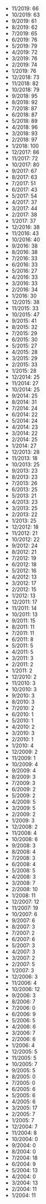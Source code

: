 *  11/2019: 66
*  10/2019: 63
*  9/2019: 61
*  8/2019: 62
*  7/2019: 65
*  6/2019: 76
*  5/2019: 79
*  4/2019: 72
*  3/2019: 76
*  2/2019: 74
*  1/2019: 76
*  12/2018: 73
*  11/2018: 82
*  10/2018: 79
*  9/2018: 95
*  8/2018: 92
*  7/2018: 87
*  6/2018: 87
*  5/2018: 89
*  4/2018: 96
*  3/2018: 93
*  2/2018: 97
*  1/2018: 100
*  12/2017: 86
*  11/2017: 72
*  10/2017: 80
*  9/2017: 67
*  8/2017: 63
*  7/2017: 51
*  6/2017: 43
*  5/2017: 54
*  4/2017: 37
*  3/2017: 44
*  2/2017: 38
*  1/2017: 37
*  12/2016: 38
*  11/2016: 43
*  10/2016: 40
*  9/2016: 38
*  8/2016: 38
*  7/2016: 33
*  6/2016: 33
*  5/2016: 27
*  4/2016: 33
*  3/2016: 33
*  2/2016: 34
*  1/2016: 30
*  12/2015: 38
*  11/2015: 33
*  10/2015: 47
*  9/2015: 41
*  8/2015: 32
*  7/2015: 29
*  6/2015: 30
*  5/2015: 27
*  4/2015: 28
*  3/2015: 29
*  2/2015: 33
*  1/2015: 28
*  12/2014: 25
*  11/2014: 27
*  10/2014: 25
*  9/2014: 25
*  8/2014: 31
*  7/2014: 24
*  6/2014: 22
*  5/2014: 24
*  4/2014: 23
*  3/2014: 22
*  2/2014: 25
*  1/2014: 27
*  12/2013: 28
*  11/2013: 18
*  10/2013: 25
*  9/2013: 23
*  8/2013: 23
*  7/2013: 26
*  6/2013: 25
*  5/2013: 21
*  4/2013: 23
*  3/2013: 25
*  2/2013: 22
*  1/2013: 25
*  12/2012: 18
*  11/2012: 21
*  10/2012: 22
*  9/2012: 24
*  8/2012: 21
*  7/2012: 19
*  6/2012: 18
*  5/2012: 16
*  4/2012: 13
*  3/2012: 17
*  2/2012: 15
*  1/2012: 13
*  12/2011: 17
*  11/2011: 14
*  10/2011: 13
*  9/2011: 15
*  8/2011: 11
*  7/2011: 11
*  6/2011: 8
*  5/2011: 5
*  4/2011: 5
*  3/2011: 3
*  2/2011: 2
*  1/2011: 2
*  12/2010: 2
*  11/2010: 3
*  10/2010: 3
*  9/2010: 3
*  8/2010: 3
*  7/2010: 2
*  6/2010: 1
*  5/2010: 1
*  4/2010: 2
*  3/2010: 3
*  2/2010: 1
*  1/2010: 4
*  12/2009: 2
*  11/2009: 1
*  10/2009: 4
*  9/2009: 4
*  8/2009: 3
*  7/2009: 3
*  6/2009: 2
*  5/2009: 2
*  4/2009: 5
*  3/2009: 5
*  2/2009: 2
*  1/2009: 3
*  12/2008: 2
*  11/2008: 4
*  10/2008: 6
*  9/2008: 3
*  8/2008: 4
*  7/2008: 3
*  6/2008: 4
*  5/2008: 5
*  4/2008: 3
*  3/2008: 7
*  2/2008: 10
*  1/2008: 11
*  12/2007: 12
*  11/2007: 19
*  10/2007: 6
*  9/2007: 6
*  8/2007: 3
*  7/2007: 2
*  6/2007: 6
*  5/2007: 3
*  4/2007: 3
*  3/2007: 2
*  2/2007: 5
*  1/2007: 3
*  12/2006: 3
*  11/2006: 4
*  10/2006: 12
*  9/2006: 3
*  8/2006: 7
*  7/2006: 0
*  6/2006: 9
*  5/2006: 5
*  4/2006: 6
*  3/2006: 7
*  2/2006: 6
*  1/2006: 4
*  12/2005: 5
*  11/2005: 5
*  10/2005: 7
*  9/2005: 5
*  8/2005: 0
*  7/2005: 0
*  6/2005: 6
*  5/2005: 6
*  4/2005: 6
*  3/2005: 17
*  2/2005: 7
*  1/2005: 7
*  12/2004: 7
*  11/2004: 8
*  10/2004: 0
*  9/2004: 0
*  8/2004: 0
*  7/2004: 18
*  6/2004: 9
*  5/2004: 13
*  4/2004: 0
*  3/2004: 13
*  2/2004: 11
*  1/2004: 11